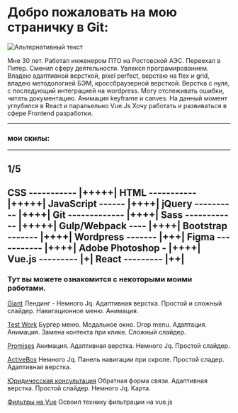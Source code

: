# Добро пожаловать на мою страничку в Git:

![Альтернативный текст](https://sun9-15.userapi.com/zmo0OyjmhC7kbn_WJHpLOBNhMH3vlEblGao62g/Kw1SHLteaG8.jpg)

Мне 30 лет. Работал инженером ПТО на Ростовской АЭС. Переехал в Питер.
Сменил сферу деятельности. Увлекся програмированием.
Владею адаптивной версткой, pixel perfect, верстаю на flex и grid, владею методологией БЭМ, кроссбраузерной версткой.
Верстка с нуля, с последующий интеграцией на wordpress. Могу отслеживать ошибки, читать документацию. Анимация keyframe и canves.
На данный момент углубился в React и паральельно Vue.Js
Хочу работать и развиваться в сфере Frontend разработки.

---------------------
### мои скилы:
---------------------
1/5
---------------------
CSS   ----------- |+++++|
HTML  ----------- |+++++|
JavaScript ------ |++++|
jQuery ---------- |++++|
Git ------------- |++++|
Sass ------------ |+++++|
Gulp/Webpack ---- |++++|
Bootstrap ------- |++++|
Wordpress ------- |+++|
Figma ----------- |++++|
Adobe Photoshop - |++++|
Vue.js  --------- |+|
React   --------- |++|
----------------------

### Тут вы можете ознакомится с некоторыми моими работами.

[Giant](https://lunyak.github.io/Giant "1")
Лендинг - Немного Jq. Адаптивная верстка. Простой и сложный слайдер.
Навигационное меню. Анимация.

[Test Work](https://lunyak.github.io/Test_work/ "2")
Бургер меню. Модальное окно. Drop menu. Адаптация.
Анимация. Замена контекта при клике. Сложный слайдер.

[Promises](https://lunyak.github.io/Love "3")
Анимация. Адаптивная верстка. Немного Jq. Простой слайдер.

[ActiveBox](https://lunyak.github.io/ActiveBox "4")
Немного Jq. Панель навигации при скроле. Простой сладер.
Адаптивная верстка. 

[Юридичесская консультация](https://lunyak.github.io/lawyers "5")
Обратная форма связи. Адаптивная верстка. Простой слайдер.
Немного Jq. Карта.

[Фильтры на Vue](https://lunyak.github.io/WorklVue/ "6")
Освоил технику фильтрации на vue.js




